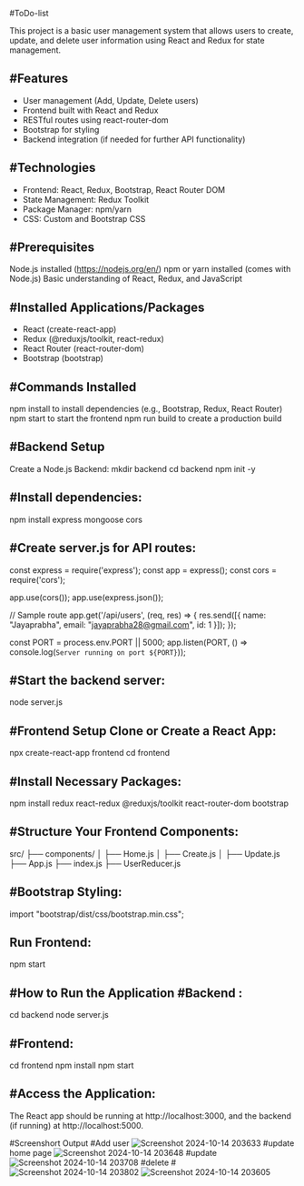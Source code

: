 #ToDo-list

This project is a basic user management system that allows users to create, update, and delete user information using React and Redux for state management.

#Features
--------------------------
* User management (Add, Update, Delete users)
* Frontend built with React and Redux
* RESTful routes using react-router-dom
* Bootstrap for styling
* Backend integration (if needed for further API functionality)

#Technologies
-------------------
* Frontend: React, Redux, Bootstrap, React Router DOM
* State Management: Redux Toolkit
* Package Manager: npm/yarn
* CSS: Custom and Bootstrap CSS

#Prerequisites
--------------------------
Node.js installed (https://nodejs.org/en/)
npm or yarn installed (comes with Node.js)
Basic understanding of React, Redux, and JavaScript

#Installed Applications/Packages
-------------------------------------
* React (create-react-app)
* Redux (@reduxjs/toolkit, react-redux)
* React Router (react-router-dom)
* Bootstrap (bootstrap)

#Commands Installed
-------------------
npm install to install dependencies (e.g., Bootstrap, Redux, React Router)
npm start to start the frontend
npm run build to create a production build


#Backend Setup
---------------------
Create a Node.js Backend:
mkdir backend
cd backend
npm init -y

#Install dependencies:
-------------
npm install express mongoose cors

#Create server.js for API routes:
-----------
const express = require('express');
const app = express();
const cors = require('cors');

app.use(cors());
app.use(express.json());

// Sample route
app.get('/api/users', (req, res) => {
    res.send([{ name: "Jayaprabha", email: "jayaprabha28@gmail.com", id: 1 }]);
});

const PORT = process.env.PORT || 5000;
app.listen(PORT, () => console.log(`Server running on port ${PORT}`));

#Start the backend server:
------------------
node server.js

#Frontend Setup
Clone or Create a React App:
-----------------------
npx create-react-app frontend
cd frontend

#Install Necessary Packages:
----------------
npm install redux react-redux @reduxjs/toolkit react-router-dom bootstrap

#Structure Your Frontend Components:
---------------
src/
├── components/
│   ├── Home.js
│   ├── Create.js
│   ├── Update.js
├── App.js
├── index.js
├── UserReducer.js

#Bootstrap Styling:
----------------
import "bootstrap/dist/css/bootstrap.min.css";

Run Frontend:
--------------------
npm start

#How to Run the Application
#Backend :
------------------
cd backend
node server.js


#Frontend:
-----------------
cd frontend
npm install
npm start


#Access the Application:
-----------------
The React app should be running at http://localhost:3000, and the backend (if running) at http://localhost:5000.

#Screenshort Output
#Add user
![Screenshot 2024-10-14 203633](https://github.com/user-attachments/assets/6562d029-eab6-423a-9c77-e085c410c342)
#update home page
![Screenshot 2024-10-14 203648](https://github.com/user-attachments/assets/6509cd05-f915-4c58-ae33-8cf90a96ebc7)
#update
![Screenshot 2024-10-14 203708](https://github.com/user-attachments/assets/078c493e-faa3-4a57-aa44-86eb67738728)
#delete
#![Screenshot 2024-10-14 203802](https://github.com/user-attachments/assets/d6f9d8d2-37b9-4a76-a75b-77ffb1434a0a)
![Screenshot 2024-10-14 203605](https://github.com/user-attachments/assets/9d0920b6-f814-4401-844b-912efd0e8615)
